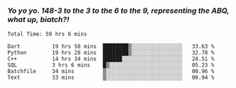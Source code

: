 ### ***Yo yo yo. 148-3 to the 3 to the 6 to the 9, representing the ABQ, what up, biatch?!***

<!--START_SECTION:waka-->

```text
Total Time: 59 hrs 6 mins

Dart          19 hrs 58 mins  ████████▒░░░░░░░░░░░░░░░░   33.63 %
Python        19 hrs 28 mins  ████████▒░░░░░░░░░░░░░░░░   32.78 %
C++           14 hrs 34 mins  ██████░░░░░░░░░░░░░░░░░░░   24.51 %
SQL           3 hrs 6 mins    █▒░░░░░░░░░░░░░░░░░░░░░░░   05.23 %
Batchfile     34 mins         ▒░░░░░░░░░░░░░░░░░░░░░░░░   00.96 %
Text          33 mins         ▒░░░░░░░░░░░░░░░░░░░░░░░░   00.94 %
```

<!--END_SECTION:waka-->

<!--
**AJMC2002/AJMC2002** is a ✨ _special_ ✨ repository because its `README.md` (this file) appears on your GitHub profile.

Here are some ideas to get you started:

- 🔭 I’m currently working on ...
- 🌱 I’m currently learning ...
- 👯 I’m looking to collaborate on ...
- 🤔 I’m looking for help with ...
- 💬 Ask me about ...
- 📫 How to reach me: ...
- 😄 Pronouns: ...
- ⚡ Fun fact: ...
-->

